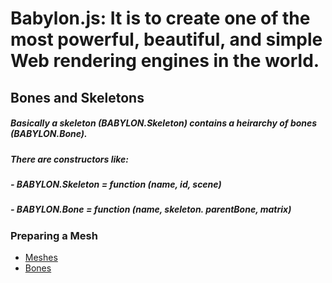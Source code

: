 # Babylon.js: It is to create one of the most powerful, beautiful, and simple Web rendering engines in the world. 

## Bones and Skeletons

##### Basically a skeleton (BABYLON.Skeleton) contains a heirarchy of bones (BABYLON.Bone). 
##### There are constructors like:
##### - BABYLON.Skeleton = function (name, id, scene)
##### - BABYLON.Bone = function (name, skeleton. parentBone, matrix)

### Preparing a Mesh 

- [Meshes](meshes/meshes.md)
- [Bones](bones/bones.md)

